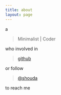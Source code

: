```yaml
---
title: about
layout: page
---
```


a

> Minimalist | Coder

who involved in

> [github](https://github.com/shouda)

or follow

> [@shouda](https://twitter.com/shouda)

to reach me

